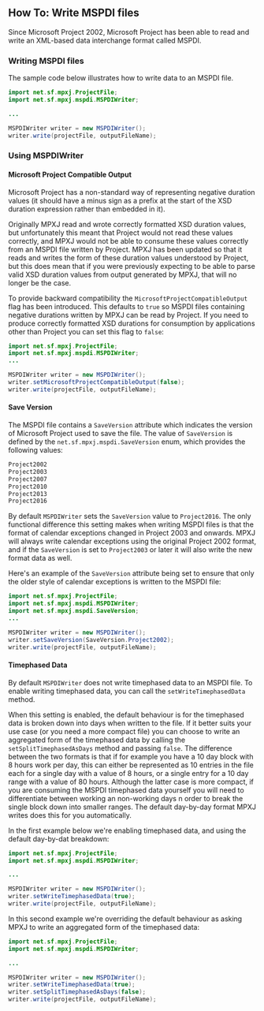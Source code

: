 ## How To: Write MSPDI files
Since Microsoft Project 2002, Microsoft Project has been able to 
read and write an XML-based data interchange format called MSPDI.

### Writing MSPDI files
The sample code below illustrates how to write data to an MSPDI file.

```java
import net.sf.mpxj.ProjectFile;
import net.sf.mpxj.mspdi.MSPDIWriter;

...

MSPDIWriter writer = new MSPDIWriter();
writer.write(projectFile, outputFileName);
```


### Using MSPDIWriter

#### Microsoft Project Compatible Output
Microsoft Project has a non-standard way of representing negative duration values
(it should have a minus sign as a prefix at the start of the XSD duration expression rather than embedded in it).

Originally MPXJ read and wrote correctly formatted XSD duration values, but unfortunately this meant
that  Project would not read these values correctly, and MPXJ would not be able to consume
these values correctly from an MSPDI file written by Project. MPXJ has been updated so that it
reads and writes the form of these duration values understood by Project, but this does mean that
if you were previously expecting to be able to parse valid XSD duration values from output generated
by MPXJ, that will no longer be the case.

To provide backward compatibility the `MicrosoftProjectCompatibleOutput` flag has been introduced.
This defaults to `true` so MSPDI files containing negative durations written by MPXJ can be read by Project.
If you need to produce correctly formatted XSD durations for consumption by applications other than
Project you can set this flag to `false`:

```java
import net.sf.mpxj.ProjectFile;
import net.sf.mpxj.mspdi.MSPDIWriter;
...

MSPDIWriter writer = new MSPDIWriter();
writer.setMicrosoftProjectCompatibleOutput(false);
writer.write(projectFile, outputFileName);
```     

#### Save Version
The MSPDI file contains a `SaveVersion` attribute which indicates the version of Microsoft Project used to
save the file. The value of `SaveVersion` is defined by the `net.sf.mpxj.mspdi.SaveVersion` enum, 
which provides the following values:

```java
Project2002
Project2003
Project2007
Project2010
Project2013
Project2016
```

By default `MSPDIWriter` sets the `SaveVersion` value to `Project2016`.
The only functional difference this setting makes when writing MSPDI files is that the format of calendar
exceptions changed in Project 2003 and onwards. MPXJ will always write calendar exceptions using the original
Project 2002 format, and if the `SaveVersion` is set to `Project2003` or later it will also write the 
new format data as well.

Here's an example of the `SaveVersion` attribute being set to ensure that only the older style of calendar
exceptions is written to the MSPDI file:
 
```java
import net.sf.mpxj.ProjectFile;
import net.sf.mpxj.mspdi.MSPDIWriter;
import net.sf.mpxj.mspdi.SaveVersion;
...

MSPDIWriter writer = new MSPDIWriter();
writer.setSaveVersion(SaveVersion.Project2002);
writer.write(projectFile, outputFileName);
```

#### Timephased Data
By default `MSPDIWriter` does not write timephased data to an MSPDI file. To enable writing
timephased data, you can call the `setWriteTimephasedData` method.

When this setting is enabled, the default
behaviour is for the timephased data is broken down into days when written to the file. If it better suits your
use case (or you need a more compact file) you can choose to write an aggregated form of the timephased data by
calling the `setSplitTimephasedAsDays` method and passing `false`. The difference between the two formats is
that if for example you have a 10 day block with 8 hours work per day, this can either be represented as 10 entries in the file
each for a single day with a value of 8 hours, or a single entry for a 10 day range with a value of 80 hours. Although
the latter case is more compact, if you are consuming the MSPDI timephased data yourself you will need to differentiate
between working an non-working days n order to break the single block down into smaller ranges. The default day-by-day format
MPXJ writes does this for you automatically.

In the first example below we're enabling timephased data, and using the default day-by-dat breakdown:

```java
import net.sf.mpxj.ProjectFile;
import net.sf.mpxj.mspdi.MSPDIWriter;

...

MSPDIWriter writer = new MSPDIWriter();
writer.setWriteTimephasedData(true);
writer.write(projectFile, outputFileName);
```

In this second example we're overriding the default behaviour as asking MPXJ to write
an aggregated form of the timephased data: 

```java
import net.sf.mpxj.ProjectFile;
import net.sf.mpxj.mspdi.MSPDIWriter;

...

MSPDIWriter writer = new MSPDIWriter();
writer.setWriteTimephasedData(true);
writer.setSplitTimephasedAsDays(false);
writer.write(projectFile, outputFileName);
```
